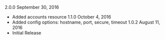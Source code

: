 2.0.0 September 30, 2016
  - Added accounts resource
1.1.0 October 4, 2016
  - Added config options: hostname, port, secure, timeout
1.0.2 August 11, 2016
  - Initial Release

